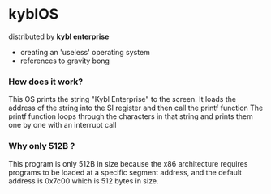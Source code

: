 # kyblOS
distributed by **kybl enterprise**
 - creating an 'useless' operating system
 - references to gravity bong 
 
 
### How does it work?
This OS prints the string "Kybl Enterprise" to the screen.
It loads the address of the string into the SI register and then call the printf function
The printf function loops through the characters in that string and prints them one by one with an interrupt call

### Why only 512B ?
This program is only 512B in size because the x86 architecture requires programs to be loaded at a specific segment address, and the default address is 0x7c00 which is 512 bytes in size.
